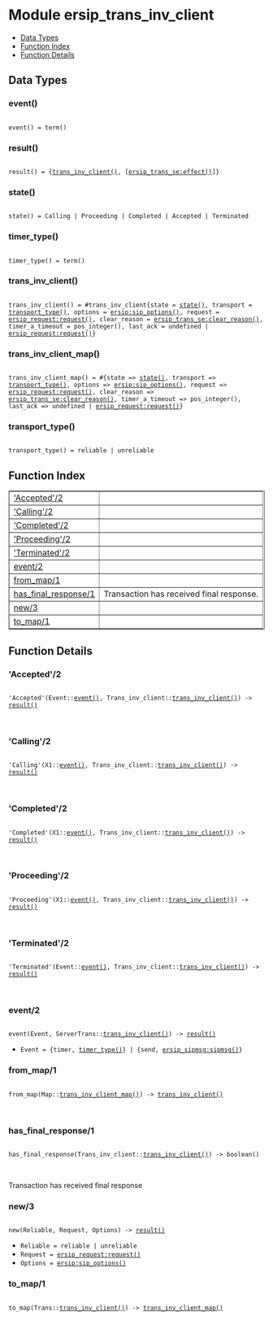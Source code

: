 

# Module ersip_trans_inv_client #
* [Data Types](#types)
* [Function Index](#index)
* [Function Details](#functions)

<a name="types"></a>

## Data Types ##




### <a name="type-event">event()</a> ###


<pre><code>
event() = term()
</code></pre>




### <a name="type-result">result()</a> ###


<pre><code>
result() = {<a href="#type-trans_inv_client">trans_inv_client()</a>, [<a href="ersip_trans_se.md#type-effect">ersip_trans_se:effect()</a>]}
</code></pre>




### <a name="type-state">state()</a> ###


<pre><code>
state() = Calling | Proceeding | Completed | Accepted | Terminated
</code></pre>




### <a name="type-timer_type">timer_type()</a> ###


<pre><code>
timer_type() = term()
</code></pre>




### <a name="type-trans_inv_client">trans_inv_client()</a> ###


<pre><code>
trans_inv_client() = #trans_inv_client{state = <a href="#type-state">state()</a>, transport = <a href="#type-transport_type">transport_type()</a>, options = <a href="ersip.md#type-sip_options">ersip:sip_options()</a>, request = <a href="ersip_request.md#type-request">ersip_request:request()</a>, clear_reason = <a href="ersip_trans_se.md#type-clear_reason">ersip_trans_se:clear_reason()</a>, timer_a_timeout = pos_integer(), last_ack = undefined | <a href="ersip_request.md#type-request">ersip_request:request()</a>}
</code></pre>




### <a name="type-trans_inv_client_map">trans_inv_client_map()</a> ###


<pre><code>
trans_inv_client_map() = #{state =&gt; <a href="#type-state">state()</a>, transport =&gt; <a href="#type-transport_type">transport_type()</a>, options =&gt; <a href="ersip.md#type-sip_options">ersip:sip_options()</a>, request =&gt; <a href="ersip_request.md#type-request">ersip_request:request()</a>, clear_reason =&gt; <a href="ersip_trans_se.md#type-clear_reason">ersip_trans_se:clear_reason()</a>, timer_a_timeout =&gt; pos_integer(), last_ack =&gt; undefined | <a href="ersip_request.md#type-request">ersip_request:request()</a>}
</code></pre>




### <a name="type-transport_type">transport_type()</a> ###


<pre><code>
transport_type() = reliable | unreliable
</code></pre>

<a name="index"></a>

## Function Index ##


<table width="100%" border="1" cellspacing="0" cellpadding="2" summary="function index"><tr><td valign="top"><a href="#Accepted-2">'Accepted'/2</a></td><td></td></tr><tr><td valign="top"><a href="#Calling-2">'Calling'/2</a></td><td></td></tr><tr><td valign="top"><a href="#Completed-2">'Completed'/2</a></td><td></td></tr><tr><td valign="top"><a href="#Proceeding-2">'Proceeding'/2</a></td><td></td></tr><tr><td valign="top"><a href="#Terminated-2">'Terminated'/2</a></td><td></td></tr><tr><td valign="top"><a href="#event-2">event/2</a></td><td></td></tr><tr><td valign="top"><a href="#from_map-1">from_map/1</a></td><td></td></tr><tr><td valign="top"><a href="#has_final_response-1">has_final_response/1</a></td><td>Transaction has received final response.</td></tr><tr><td valign="top"><a href="#new-3">new/3</a></td><td></td></tr><tr><td valign="top"><a href="#to_map-1">to_map/1</a></td><td></td></tr></table>


<a name="functions"></a>

## Function Details ##

<a name="Accepted-2"></a>

### 'Accepted'/2 ###

<pre><code>
'Accepted'(Event::<a href="#type-event">event()</a>, Trans_inv_client::<a href="#type-trans_inv_client">trans_inv_client()</a>) -&gt; <a href="#type-result">result()</a>
</code></pre>
<br />

<a name="Calling-2"></a>

### 'Calling'/2 ###

<pre><code>
'Calling'(X1::<a href="#type-event">event()</a>, Trans_inv_client::<a href="#type-trans_inv_client">trans_inv_client()</a>) -&gt; <a href="#type-result">result()</a>
</code></pre>
<br />

<a name="Completed-2"></a>

### 'Completed'/2 ###

<pre><code>
'Completed'(X1::<a href="#type-event">event()</a>, Trans_inv_client::<a href="#type-trans_inv_client">trans_inv_client()</a>) -&gt; <a href="#type-result">result()</a>
</code></pre>
<br />

<a name="Proceeding-2"></a>

### 'Proceeding'/2 ###

<pre><code>
'Proceeding'(X1::<a href="#type-event">event()</a>, Trans_inv_client::<a href="#type-trans_inv_client">trans_inv_client()</a>) -&gt; <a href="#type-result">result()</a>
</code></pre>
<br />

<a name="Terminated-2"></a>

### 'Terminated'/2 ###

<pre><code>
'Terminated'(Event::<a href="#type-event">event()</a>, Trans_inv_client::<a href="#type-trans_inv_client">trans_inv_client()</a>) -&gt; <a href="#type-result">result()</a>
</code></pre>
<br />

<a name="event-2"></a>

### event/2 ###

<pre><code>
event(Event, ServerTrans::<a href="#type-trans_inv_client">trans_inv_client()</a>) -&gt; <a href="#type-result">result()</a>
</code></pre>

<ul class="definitions"><li><code>Event = {timer, <a href="#type-timer_type">timer_type()</a>} | {send, <a href="ersip_sipmsg.md#type-sipmsg">ersip_sipmsg:sipmsg()</a>}</code></li></ul>

<a name="from_map-1"></a>

### from_map/1 ###

<pre><code>
from_map(Map::<a href="#type-trans_inv_client_map">trans_inv_client_map()</a>) -&gt; <a href="#type-trans_inv_client">trans_inv_client()</a>
</code></pre>
<br />

<a name="has_final_response-1"></a>

### has_final_response/1 ###

<pre><code>
has_final_response(Trans_inv_client::<a href="#type-trans_inv_client">trans_inv_client()</a>) -&gt; boolean()
</code></pre>
<br />

Transaction has received final response

<a name="new-3"></a>

### new/3 ###

<pre><code>
new(Reliable, Request, Options) -&gt; <a href="#type-result">result()</a>
</code></pre>

<ul class="definitions"><li><code>Reliable = reliable | unreliable</code></li><li><code>Request = <a href="ersip_request.md#type-request">ersip_request:request()</a></code></li><li><code>Options = <a href="ersip.md#type-sip_options">ersip:sip_options()</a></code></li></ul>

<a name="to_map-1"></a>

### to_map/1 ###

<pre><code>
to_map(Trans::<a href="#type-trans_inv_client">trans_inv_client()</a>) -&gt; <a href="#type-trans_inv_client_map">trans_inv_client_map()</a>
</code></pre>
<br />

